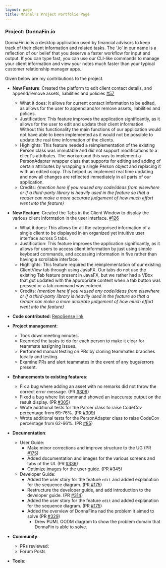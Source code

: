 ```yaml
---
layout: page
title: Mrinal's Project Portfolio Page
---
```


### Project: DonnaFin.io

DonnaFin.io is a desktop application used by financial advisors to keep track of their client information and related 
tasks. The ‘.io’ in our name is a reflection of our belief that you deserve a faster workflow for input and output.
If you can type fast, you can use our CLI-like commands to manage your client information and view your notes much faster
than your typical customer relationship manager apps.

Given below are my contributions to the project.

* **New Feature**: Created the platform to edit client contact details, and append/remove assets, liabilities and policies [#57](https://github.com/AY2122S1-CS2103T-W16-1/tp/pull/57/files)
    * What it does: It allows for current contact information to be edited, as allows for the user to append and/or remove assets, liabilities and polices. 
    * Justification: This feature improves the application significantly, as it allows for the user to edit and update their client information. Without this functionality
      the main functions of our application would not have able to been implemented as it would not be possible to update the real time information of the clients.
    * Highlights: This feature needed a reimplementation of the existing Person class was immutable and did not support modifications to a client's attributes. The workaround this was to
      implement a PersonAdapter wrapper class that supports for editing and adding of certain attributes by wrapping a single Person object and replacing it with an edited copy. 
      This helped us implement real time updating and now all changes are reflected immediately in all parts of our application.
    * Credits: *{mention here if you reused any code/ideas from elsewhere or if a third-party library is heavily used in the feature so that a reader can make a more accurate judgement of how much effort went into the feature}*


* **New Feature**: Created the Tabs in the Client Window to display the various client information in the user interface. [#126](https://github.com/AY2122S1-CS2103T-W16-1/tp/pull/126/files)
  * What it does: This allows for all the categorised information of a single client to be displayed in an organized yet intuitive user interface across 5 tabs.
  * Justification: This feature improves the application significantly, as it allows for users to access client information by just using simple keyboard commands, and accessing information in five 
    rather than having a scrollable interface.
  * Highlights: This feature required the reimplementation of our existing ClientView tab through using JavaFX. Our tabs do not use the existing Tab feature present in JavaFX, but we rather had
    a VBox that got updated with the appropriate content when a tab button was pressed or a tab command was entered.
  * Credits: *{mention here if you reused any code/ideas from elsewhere or if a third-party library is heavily used in the feature so that a reader can make a more accurate judgement of how much effort went into the feature}*

* **Code contributed**: [RepoSense link](https://nus-cs2103-ay2122s1.github.io/tp-dashboard/?search=&sort=groupTitle&sortWithin=title&timeframe=commit&mergegroup=&groupSelect=groupByRepos&breakdown=true&checkedFileTypes=docs~functional-code~test-code~other&since=2021-09-17&tabOpen=true&tabType=authorship&zFR=false&tabAuthor=mrmrinal&tabRepo=AY2122S1-CS2103T-W16-1%2Ftp%5Bmaster%5D&authorshipIsMergeGroup=false&authorshipFileTypes=docs~functional-code~test-code&authorshipIsBinaryFileTypeChecked=false)

* **Project management**:
  * Took down meeting minutes.
  * Recorded the tasks to do for each person to make it clear for teammate assigning issues.
  * Performed manual testing on PRs by cloning teammates branches locally and testing.
  * Examine PRs and alert teammates in the event of any bugs/errors present.


* **Enhancements to existing features**:
  * Fix a bug where adding an asset with no remarks did not throw the correct error message. (PR [#309](https://github.com/AY2122S1-CS2103T-W16-1/tp/pull/309))
  * Fixed a bug where list command showed an inaccurate output on the result display. (PR [#305](https://github.com/AY2122S1-CS2103T-W16-1/tp/pull/305))
  * Wrote additional tests for the Parser class to raise CodeCov percentage from 69-76%.  (PR [#309](https://github.com/AY2122S1-CS2103T-W16-1/tp/pull/309))
  * Wrote additional tests for the PersonAdapter class to raise CodeCov percentage from 62-66%. (PR [#85](https://github.com/AY2122S1-CS2103T-W16-1/tp/pull/85))

* **Documentation**:
    * User Guide:
      * Make minor corrections and improve structure to the UG (PR [#175](https://github.com/AY2122S1-CS2103T-W16-1/tp/pull/175))
      * Added documentation and images for the various screens and tabs of the UI. (PR [#336](https://github.com/AY2122S1-CS2103T-W16-1/tp/pull/336))
      * Optimize images for the user guide. (PR [#345](https://github.com/AY2122S1-CS2103T-W16-1/tp/pull/345))
    * Developer Guide: 
      * Added the user story for the feature `edit` and added explanation for the sequence diagram. (PR [#175](https://github.com/AY2122S1-CS2103T-W16-1/tp/pull/175))
      * Restructure the developer guide, and add introduction to the developer guide. (PR [#314](https://github.com/AY2122S1-CS2103T-W16-1/tp/pull/314))
      * Added the user story for the feature `edit` and added explanation for the sequence diagram. (PR [#175](https://github.com/AY2122S1-CS2103T-W16-1/tp/pull/175))
      * Added the overview of DonnaFina nad the problem it aimed to solve  (PR [#329](https://github.com/AY2122S1-CS2103T-W16-1/tp/pull/329))
        * Drew PUML OODM diagram to show the problem domain that DonnaFin is able to solve.


* **Community**:
  * PRs reviewed: 
  * Forum Posts

* **Tools**:

